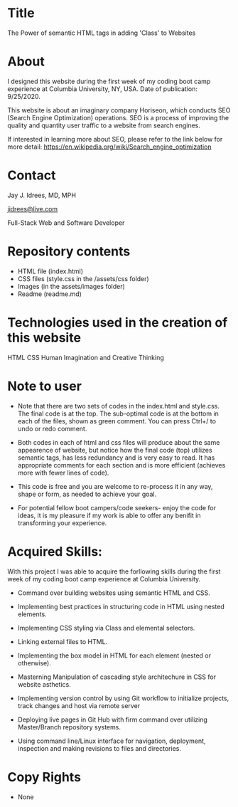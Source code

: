 # Title

 The Power of semantic HTML tags in adding 'Class' to Websites


# About
 I designed this website during the first week of my coding boot camp experience at Columbia University, NY, USA. Date of publication: 9/25/2020. 
 
 This website is about an imaginary company Horiseon, which conducts SEO (Search Engine Optimization) operations. SEO is a process of improving the quality and quantity user traffic to a website from search engines.
 
 If interested in learning more about SEO, please refer to the link below for more detail: 
 https://en.wikipedia.org/wiki/Search_engine_optimization


 # Contact

 Jay J. Idrees, MD, MPH

 jidrees@live.com

 Full-Stack Web and Software Developer
 

# Repository contents

 - HTML file (index.html)
 - CSS files (style.css in the /assets/css folder)
 - Images (in the assets/images folder)
 - Readme (readme.md)

# Technologies used in the creation of this website

 HTML
 CSS
 Human Imagination and Creative Thinking
 
# Note to user

 - Note that there are two sets of codes in the index.html and style.css. The final code is at the top. The sub-optimal code is at the bottom in each of the files, shown as green comment. You can press Ctrl+/ to undo or redo comment.

 - Both codes in each of html and css files will produce about the same appearence of website, but notice how the final code (top) utilizes semantic tags, has less redundancy and is very easy to read. It has appropriate comments for each section and is more efficient (achieves more with fewer lines of code).

 - This code is free and you are welcome to re-process it in any way, shape or form, as needed to achieve your goal. 

 - For potential fellow boot campers/code seekers- enjoy the code for ideas, it is my pleasure if my work is able to offer any benifit in transforming your experience.


# Acquired Skills: 

With this project I was able to acquire the forllowing skills during the first week of my coding boot camp experience at Columbia University.  

* Command over building websites using semantic HTML and CSS.

* Implementing best practices in structuring code in HTML using nested elements.

* Implementing CSS styling via Class and elemental selectors.

* Linking external files to HTML.

* Implementing the box model in HTML for each element (nested or otherwise).

* Masterning Manipulation of cascading style architechure in CSS for website asthetics.

* Implementing version control by using Git workflow to initialize projects, track changes and host via remote server

* Deploying live pages in Git Hub with firm command over utilizing Master/Branch repository systems.

* Using command line/Linux interface for navigation, deployment, inspection and making revisions to files and directories. 



# Copy Rights
- None



